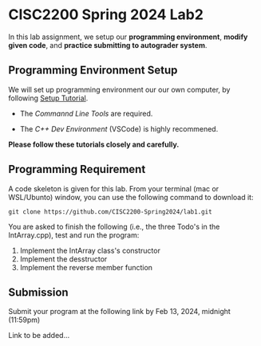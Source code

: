 # CISC2200 Spring 2024 Lab2

In this lab assignment, we setup our **programming environment**, **modify given code**,
and **practice submitting to autograder system**.


## Programming Environment Setup
We will set up programming environment our our own computer, by following [Setup Tutorial](https://eecs280staff.github.io/tutorials/). 

- The _Commannd Line Tools_ are required. 

- The _C++ Dev Environment_ (VSCode) is highly recommened.

**Please follow these tutorials closely and carefully.**

## Programming Requirement

A code skeleton is given for this lab. From your terminal (mac or WSL/Ubunto) window, you can use the following command to download it:
```
git clone https://github.com/CISC2200-Spring2024/lab1.git
```
You are asked to finish the following (i.e., the three Todo's in the IntArray.cpp), test and run the program:

1. Implement the IntArray class's constructor
2. Implement the desstructor 
3. Implement the reverse member function

## Submission 

Submit your program at the following link by Feb 13, 2024, midnight (11:59pm)

Link to be added... 
